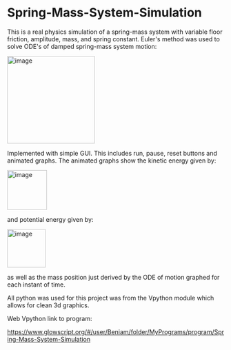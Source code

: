 # Spring-Mass-System-Simulation
This is a real physics simulation of a spring-mass system with variable floor friction, amplitude, mass, and spring constant. 
Euler's method was used to solve ODE's of damped spring-mass system motion:

<img width="203" alt="image" src="https://user-images.githubusercontent.com/106757076/185280072-595f053c-083b-408d-925d-c04c3862cff1.png">

Implemented with simple GUI. This includes run, pause, reset buttons and animated graphs. The animated graphs show the kinetic energy given by:

<img width="92" alt="image" src="https://user-images.githubusercontent.com/106757076/185280280-1f12af33-ee73-4a90-bfe9-5ffcada2317f.png">

and potential energy given by:

<img width="89" alt="image" src="https://user-images.githubusercontent.com/106757076/185280432-8cacfe55-e137-4f4a-a699-3e886f8fc4b2.png">

as well as the mass position just derived by the ODE of motion graphed for each instant of time.

All python was used for this project was from the Vpython module which allows for clean 3d graphics.

Web Vpython link to program: 

https://www.glowscript.org/#/user/Beniam/folder/MyPrograms/program/Spring-Mass-System-Simulation
